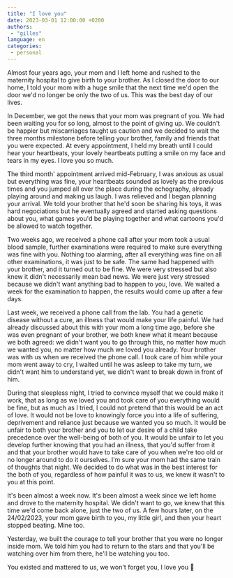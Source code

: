 ```yaml
---
title: "I love you"
date: 2023-03-01 12:00:00 +0200
authors:
 - "gilles"
language: en
categories:
 - personal
---
```


Almost four years ago,
your mom and I left home and rushed to the maternity hospital to give birth to your brother.
As I closed the door to our home,
I told your mom with a huge smile that the next time we'd open the door we'd no longer be only the two of us.
This was the best day of our lives.

In December,
we got the news that your mom was pregnant of you.
We had been waiting you for so long,
almost to the point of giving up.
We couldn't be happier but miscarriages taught us caution and we decided to wait the three months milestone before telling your brother, family and friends that you were expected.
At every appointment,
I held my breath until I could hear your heartbeats,
your lovely heartbeats putting a smile on my face and tears in my eyes.
I love you so much.

The third month' appointment arrived mid-February,
I was anxious as usual but everything was fine,
your heartbeats sounded as lovely as the previous times and you jumped all over the place during the echography,
already playing around and making us laugh.
I was relieved and I began planning your arrival.
We told your brother that he'd soon be sharing his toys,
it was hard negociations but he eventually agreed and started asking questions about you,
what games you'd be playing together and what cartoons you'd be allowed to watch together.

Two weeks ago,
we received a phone call after your mom took a usual blood sample,
further examinations were required to make sure everything was fine with you.
Nothing too alarming,
after all everything was fine on all other examinations,
it was just to be safe.
The same had happened with your brother,
and it turned out to be fine.
We were very stressed but also knew it didn't necessarily mean bad news.
We were just very stressed because we didn't want anything bad to happen to you, love.
We waited a week for the examination to happen,
the results would come up after a few days.

Last week,
we received a phone call from the lab.
You had a genetic disease without a cure,
an illness that would make your life painful.
We had already discussed about this with your mom a long time ago,
before she was even pregnant of your brother,
we both knew what it meant because we both agreed:
we didn't want you to go through this,
no matter how much we wanted you,
no matter how much we loved you already.
Your brother was with us when we received the phone call.
I took care of him while your mom went away to cry,
I waited until he was asleep to take my turn,
we didn't want him to understand yet,
we didn't want to break down in front of him.

During that sleepless night,
I tried to convince myself that we could make it work,
that as long as we loved you and took care of you everything would be fine,
but as much as I tried, I could not pretend that this would be an act of love.
It would not be love to knowingly force you into a life of suffering, deprivement and reliance just because we wanted you so much.
It would be unfair to both your brother and you to let our desire of a child take precedence over the well-being of both of you.
It would be unfair to let you develop further knowing that you had an illness,
that you'd suffer from it and that your brother would have to take care of you when we're too old or no longer around to do it ourselves.
I'm sure your mom had the same train of thoughts that night.
We decided to do what was in the best interest for the both of you,
regardless of how painful it was to us, we knew it wasn't to you at this point.

It's been almost a week now.
It's been almost a week since we left home and drove to the maternity hospital.
We didn't want to go,
we knew that this time we'd come back alone, just the two of us.
A few hours later,
on the 24/02/2023,
your mom gave birth to you,
my little girl,
and then your heart stopped beating.
Mine too.

Yesterday,
we built the courage to tell your brother that you were no longer inside mom.
We told him you had to return to the stars and that you'll be watching over him from there,
he'll be watching you too.

You existed and mattered to us,
we won't forget you,
I love you 💜

